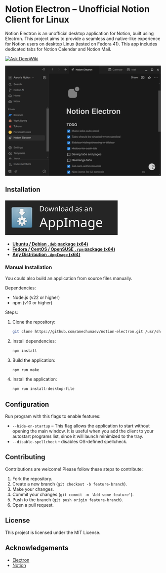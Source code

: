 # Notion Electron – Unofficial Notion Client for Linux

Notion Electron is an unofficial desktop application for Notion, built using Electron. This project aims to provide a seamless and native-like experience for Notion users on desktop Linux (tested on Fedora 41). This app includes dedicated tabs for Notion Calendar and Notion Mail.

[![Ask DeepWiki](https://deepwiki.com/badge.svg)](https://deepwiki.com/anechunaev/notion-electron)

![Screenshot](./docs/screenshot1.png)

## Installation

### [<img src="./docs/download-appimage-banner.svg" alt="Download" />](https://github.com/anechunaev/notion-electron/releases/download/v1.7.9/notion-electron-1.7.9.x86_64.AppImage)

- **[Ubuntu / Debian `.deb` package (x64)](https://github.com/anechunaev/notion-electron/releases/download/v1.7.9/notion-electron-1.7.9.amd64.deb)**
- **[Fedora / CentOS / OpenSUSE `.rpm` package (x64)](https://github.com/anechunaev/notion-electron/releases/download/v1.7.9/notion-electron-1.7.9.x86_64.rpm)**
- **[Any Distribution `.AppImage` (x64)](https://github.com/anechunaev/notion-electron/releases/download/v1.7.9/notion-electron-1.7.9.x86_64.AppImage)**

### Manual Installation

You could also build an application from source files manually.

Dependencies:

- Node.js (v22 or higher)
- npm (v10 or higher)

Steps:

1. Clone the repository:
	```sh
	git clone https://github.com/anechunaev/notion-electron.git /usr/share/notion-electron
	```
2. Install dependencies:
	```sh
	npm install
	```
3. Build the application:
	```sh
	npm run make
	```
4. Install the application:
	```sh
	npm run install-desktop-file
	```

## Configuration

Run program with this flags to enable features:

- `--hide-on-startup` – This flag allows the application to start without opening the main window. It is useful when you add the client to your autostart programs list, since it will launch minimized to the tray.
- `--disable-spellcheck` - disables OS-defined spellcheck.

## Contributing

Contributions are welcome! Please follow these steps to contribute:

1. Fork the repository.
2. Create a new branch (`git checkout -b feature-branch`).
3. Make your changes.
4. Commit your changes (`git commit -m 'Add some feature'`).
5. Push to the branch (`git push origin feature-branch`).
6. Open a pull request.

## License

This project is licensed under the MIT License.

## Acknowledgements

- [Electron](https://www.electronjs.org/)
- [Notion](https://www.notion.so/)
